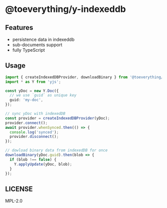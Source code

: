 # @toeverything/y-indexeddb

## Features

- persistence data in indexeddb
- sub-documents support
- fully TypeScript

## Usage

```ts
import { createIndexedDBProvider, downloadBinary } from '@toeverything/y-indexeddb';
import * as Y from 'yjs';

const yDoc = new Y.Doc({
  // we use `guid` as unique key
  guid: 'my-doc',
});

// sync yDoc with indexedDB
const provider = createIndexedDBProvider(yDoc);
provider.connect();
await provider.whenSynced.then(() => {
  console.log('synced');
  provider.disconnect();
});

// dowload binary data from indexedDB for once
downloadBinary(yDoc.guid).then(blob => {
  if (blob !== false) {
    Y.applyUpdate(yDoc, blob);
  }
});
```

## LICENSE

MPL-2.0
